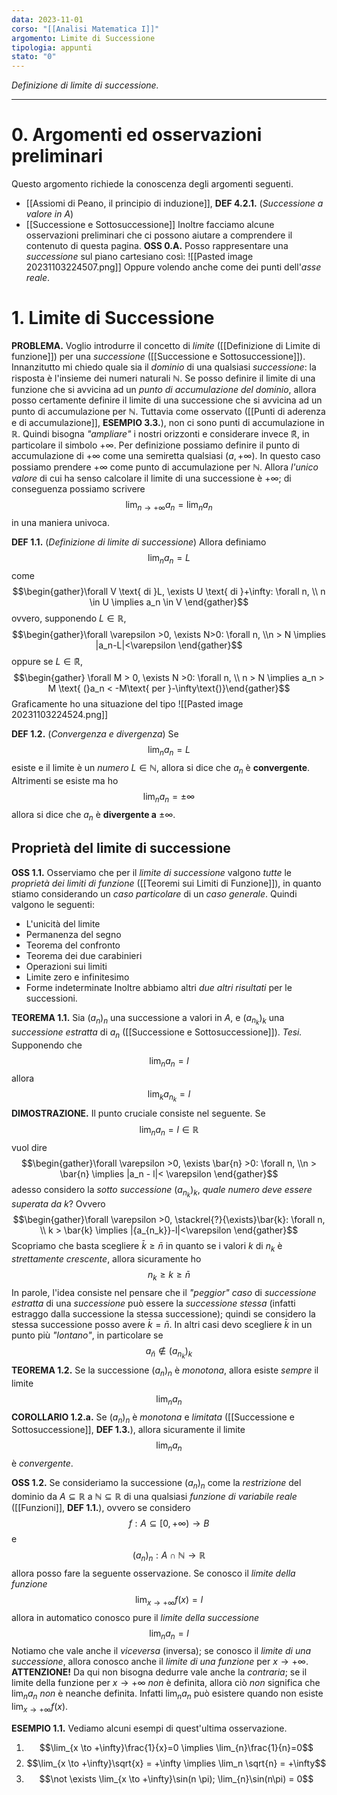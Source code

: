 ```yaml
---
data: 2023-11-01
corso: "[[Analisi Matematica I]]"
argomento: Limite di Successione
tipologia: appunti
stato: "0"
---
```

*Definizione di limite di successione.*
- - -
# 0. Argomenti ed osservazioni preliminari
Questo argomento richiede la conoscenza degli argomenti seguenti.
- [[Assiomi di Peano, il principio di induzione]], **DEF 4.2.1.** (*Successione a valore in A*)
- [[Successione e Sottosuccessione]]
Inoltre facciamo alcune osservazioni preliminari che ci possono aiutare a comprendere il contenuto di questa pagina.
**OSS 0.A.** Posso rappresentare una *successione* sul piano cartesiano così:
![[Pasted image 20231103224507.png]]
Oppure volendo anche come dei punti dell'*asse reale*.
# 1. Limite di Successione
**PROBLEMA.** Voglio introdurre il concetto di *limite* ([[Definizione di Limite di funzione]]) per una *successione* ([[Successione e Sottosuccessione]]). 
Innanzitutto mi chiedo quale sia il *dominio* di una qualsiasi *successione*: la risposta è l'insieme dei numeri naturali $\mathbb{N}$. 
Se posso definire il limite di una funzione che si avvicina ad un *punto di accumulazione del dominio*, allora posso certamente definire il limite di una successione che si avvicina ad un punto di accumulazione per $\mathbb{N}$. Tuttavia come osservato ([[Punti di aderenza e di accumulazione]], **ESEMPIO 3.3.**), non ci sono punti di accumulazione in $\mathbb{R}$.
Quindi bisogna *"ampliare"* i nostri orizzonti e considerare invece $\mathbb{\tilde{R}}$, in particolare il simbolo $+\infty$. Per definizione possiamo definire il punto di accumulazione di $+\infty$ come una semiretta qualsiasi $(a, +\infty)$.
In questo caso possiamo prendere $+\infty$ come punto di accumulazione per $\mathbb{N}$. 
Allora *l'unico valore* di cui ha senso calcolare il limite di una successione è $+\infty$; di conseguenza possiamo scrivere $$\lim_{n \to +\infty} a_n = \lim_{n}a_n$$in una maniera univoca.

**DEF 1.1.** (*Definizione di limite di successione*)
Allora definiamo $$\lim_{n}a_n = L$$come $$\begin{gather}\forall V \text{ di }L, \exists U \text{ di }+\infty: \forall n, \\ n \in U \implies a_n \in V \end{gather}$$ovvero, supponendo $L \in \mathbb{R}$, $$\begin{gather}\forall \varepsilon >0, \exists N>0: \forall n, \\n > N \implies |a_n-L|<\varepsilon \end{gather}$$oppure se $L \in \mathbb{\tilde{R}}$, $$\begin{gather} \forall M > 0, \exists N >0: \forall n, \\ n > N \implies a_n > M \text{ (}a_n < -M\text{ per }-\infty\text{)}\end{gather}$$
Graficamente ho una situazione del tipo
![[Pasted image 20231103224524.png]]

**DEF 1.2.** (*Convergenza e divergenza*)
Se $$\lim_n a_n = L$$esiste e il limite è un *numero* $L \in \mathbb{N}$, allora si dice che $a_n$ è **convergente**.
Altrimenti se esiste ma ho $$\lim_n a_n = \pm \infty$$allora si dice che $a_n$ è **divergente a** $\pm \infty$.

## Proprietà del limite di successione
**OSS 1.1.** Osserviamo che per il *limite di successione* valgono *tutte* le *proprietà dei limiti di funzione* ([[Teoremi sui Limiti di Funzione]]), in quanto stiamo considerando un *caso particolare* di un *caso generale*. 
Quindi valgono le seguenti:
- L'unicità del limite
- Permanenza del segno
- Teorema del confronto
- Teorema dei due carabinieri
- Operazioni sui limiti
- Limite zero e infinitesimo
- Forme indeterminate
Inoltre abbiamo altri *due altri risultati* per le successioni.

**TEOREMA 1.1.**
Sia $(a_n)_n$ una successione a valori in $A$, e $(a_{n_k})_k$ una *successione estratta* di $a_n$ ([[Successione e Sottosuccessione]]).
*Tesi.* Supponendo che $$\lim_n a_n = l$$allora $$\lim_k a_{n_k} = l$$
**DIMOSTRAZIONE.** Il punto cruciale consiste nel seguente.
Se $$\lim_n a_n = l \in \mathbb{R}$$vuol dire $$\begin{gather}\forall \varepsilon >0, \exists \bar{n} >0: \forall n, \\n > \bar{n} \implies |a_n - l|< \varepsilon \end{gather}$$adesso considero la *sotto successione* $(a_{n_k})_k$, *quale numero deve essere superata da* $k$? Ovvero $$\begin{gather}\forall \varepsilon >0, \stackrel{?}{\exists}\bar{k}: \forall n, \\ k > \bar{k} \implies |{a_{n_k}}-l|<\varepsilon \end{gather}$$
Scopriamo che basta scegliere $\bar{k} \geq \bar{n}$ in quanto se i valori $k$ di $n_k$ è *strettamente crescente*, allora sicuramente ho $$n_k \geq k \geq \bar{n}$$
In parole, l'idea consiste nel pensare che il *"peggior" caso* di *successione estratta* di una *successione* può essere la *successione stessa* (infatti estraggo dalla successione la stessa successione); quindi se considero la stessa successione posso avere $\bar{k} = \bar{n}$. In altri casi devo scegliere $\bar{k}$ in un punto più *"lontano"*, in particolare se $${a_\bar{n}} \not \in (a_{n_k})_k$$
**TEOREMA 1.2.**
Se la successione $(a_n)_n$ è *monotona*, allora esiste *sempre* il limite$$\lim_{n}a_n$$
**COROLLARIO 1.2.a.** 
Se $(a_n)_n$ è *monotona* e *limitata* ([[Successione e Sottosuccessione]], **DEF 1.3.**), allora sicuramente il limite $$\lim_{n}a_n$$è *convergente*.

**OSS 1.2.** Se consideriamo la successione $(a_n)_n$ come la *restrizione* del dominio da $A \subseteq \mathbb{R}$ a $\mathbb{N} \subseteq \mathbb{R}$ di una qualsiasi *funzione di variabile reale* ([[Funzioni]], **DEF 1.1.**), ovvero se considero $$f: A\subseteq[0, +\infty) \longrightarrow B$$e $$({a_n})_n: A\cap \mathbb{N} \longrightarrow \mathbb{R}$$allora posso fare la seguente osservazione.
Se conosco il *limite della funzione* $$\lim_{x \to +\infty}f(x) = l$$allora in automatico conosco pure il *limite della successione* $$\lim_{n}a_n = l$$
Notiamo che vale anche il *viceversa* (inversa); se conosco il *limite di una successione*, allora conosco anche il *limite di una funzione* per $x \to +\infty$.
**ATTENZIONE!** Da qui non bisogna dedurre vale anche la *contraria*; se il limite della funzione per $x \to +\infty$ *non* è definita, allora ciò *non* significa che $\lim_n a_n$ *non* è neanche definita. Infatti $\lim_n a_n$ può esistere quando non esiste $\lim_{x \to +\infty}f(x)$.

**ESEMPIO 1.1.** Vediamo alcuni esempi di quest'ultima osservazione.
1. $$\lim_{x \to +\infty}\frac{1}{x}=0 \implies \lim_{n}\frac{1}{n}=0$$
2. $$\lim_{x \to +\infty}\sqrt{x} = +\infty \implies \lim_n \sqrt{n} = +\infty$$
3. $$\not \exists \lim_{x \to +\infty}\sin(n \pi); \lim_{n}\sin(n\pi) = 0$$